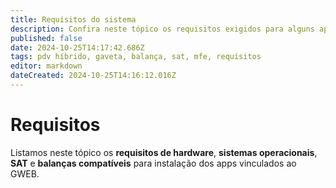 ```yaml
---
title: Requisitos do sistema
description: Confira neste tópico os requisitos exigidos para alguns apps do GWEB.
published: false
date: 2024-10-25T14:17:42.686Z
tags: pdv híbrido, gaveta, balança, sat, mfe, requisitos
editor: markdown
dateCreated: 2024-10-25T14:16:12.016Z
---
```


# Requisitos

Listamos neste tópico os **requisitos de hardware**, **sistemas operacionais**, **SAT** e **balanças compatíveis** para instalação dos apps vinculados ao GWEB.

